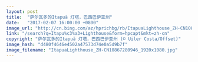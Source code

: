 ```yaml
---
layout: post
title:  "萨尔瓦多的Itapuã 灯塔，巴西巴伊亚州"
date:   "2017-02-07 16:00:00 +0800"
image_url: "http://cn.bing.com/az/hprichbg/rb/ItapuaLighthouse_ZH-CN10867280946_1920x1080.jpg"
link: "/search?q=Itapu%c3%a3+Lighthouse&form=hpcapt&mkt=zh-cn"
copyright: "萨尔瓦多的Itapuã 灯塔，巴西巴伊亚州 (© Uiler Costa/Offset)"
image_hash: "d480f4646e4502a47573d74e0a5d9b7f"
image_filename: "ItapuaLighthouse_ZH-CN10867280946_1920x1080.jpg"
---
```

